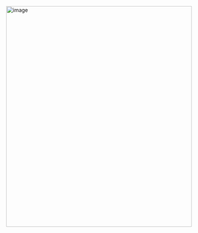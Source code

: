 <img width="499" height="594" alt="image" src="https://github.com/user-attachments/assets/b31f246e-daba-478f-ae0d-c85ec821c7a0" />
